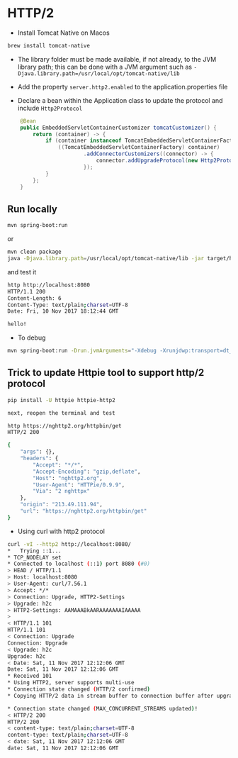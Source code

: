 # HTTP/2

- Install Tomcat Native on Macos
```bash
brew install tomcat-native
```

- The library folder must be made available, if not already, to the JVM library
  path; this can be done with a JVM argument such as
  `-Djava.library.path=/usr/local/opt/tomcat-native/lib`

- Add the property `server.http2.enabled` to the application.properties file

- Declare a bean within the Application class to update the protocol and include `Http2Protocol`
```java
	@Bean
	public EmbeddedServletContainerCustomizer tomcatCustomizer() {
		return (container) -> {
			if (container instanceof TomcatEmbeddedServletContainerFactory) {
				((TomcatEmbeddedServletContainerFactory) container)
						.addConnectorCustomizers((connector) -> {
							connector.addUpgradeProtocol(new Http2Protocol());
						});
			}
		};
	}
```

## Run locally
```bash
mvn spring-boot:run
```

or

```bash
mvn clean package  
java -Djava.library.path=/usr/local/opt/tomcat-native/lib -jar target/http-2-1.0.0-SNAPSHOT.jar
```

and test it

```bash
http http://localhost:8080                                                                     
HTTP/1.1 200 
Content-Length: 6
Content-Type: text/plain;charset=UTF-8
Date: Fri, 10 Nov 2017 18:12:44 GMT

hello!
```

- To debug
```bash
mvn spring-boot:run -Drun.jvmArguments="-Xdebug -Xrunjdwp:transport=dt_socket,server=y,suspend=y,address=5005"
```

## Trick to update Httpie tool to support http/2 protocol
```bash
pip install -U httpie httpie-http2

next, reopen the terminal and test

http https://nghttp2.org/httpbin/get
HTTP/2 200 

{
    "args": {}, 
    "headers": {
        "Accept": "*/*", 
        "Accept-Encoding": "gzip,deflate", 
        "Host": "nghttp2.org", 
        "User-Agent": "HTTPie/0.9.9", 
        "Via": "2 nghttpx"
    }, 
    "origin": "213.49.111.94", 
    "url": "https://nghttp2.org/httpbin/get"
}
```

- Using curl with http2 protocol

```bash
curl -vI --http2 http://localhost:8080/
*   Trying ::1...
* TCP_NODELAY set
* Connected to localhost (::1) port 8080 (#0)
> HEAD / HTTP/1.1
> Host: localhost:8080
> User-Agent: curl/7.56.1
> Accept: */*
> Connection: Upgrade, HTTP2-Settings
> Upgrade: h2c
> HTTP2-Settings: AAMAAABkAARAAAAAAAIAAAAA
>
< HTTP/1.1 101
HTTP/1.1 101
< Connection: Upgrade
Connection: Upgrade
< Upgrade: h2c
Upgrade: h2c
< Date: Sat, 11 Nov 2017 12:12:06 GMT
Date: Sat, 11 Nov 2017 12:12:06 GMT
* Received 101
* Using HTTP2, server supports multi-use
* Connection state changed (HTTP/2 confirmed)
* Copying HTTP/2 data in stream buffer to connection buffer after upgrade: len=0

* Connection state changed (MAX_CONCURRENT_STREAMS updated)!
< HTTP/2 200
HTTP/2 200
< content-type: text/plain;charset=UTF-8
content-type: text/plain;charset=UTF-8
< date: Sat, 11 Nov 2017 12:12:06 GMT
date: Sat, 11 Nov 2017 12:12:06 GMT
```